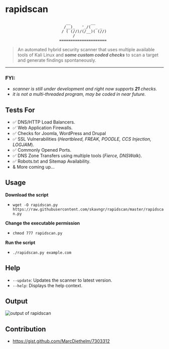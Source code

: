# rapidscan 

                               __         __
                              /__)_   '_/(  _ _
                             / ( (//)/(/__)( (//)
                                  /
                            =====================
                            
> An automated hybrid security scanner that uses multiple available tools of Kali Linux and ***some custom coded checks*** to scan a target and generate findings spontaneously.
---
### FYI:
- _scanner is still under development and right now supports **21** checks._
- _it is not a multi-threaded program, may be coded in near future._



## Tests For
- :white_check_mark: DNS/HTTP Load Balancers.
- :white_check_mark: Web Application Firewalls.
- :white_check_mark: Checks for Joomla, WordPress and Drupal
- :white_check_mark: SSL Vulnerabilities (_Heartbleed, FREAK, POODLE, CCS Injection, LOGJAM_).
- :white_check_mark: Commonly Opened Ports.
- :white_check_mark: DNS Zone Transfers using multiple tools (_Fierce, DNSWalk_).
- :white_check_mark: Robots.txt and Sitemap Availability.
- & More coming up...

## Usage
**Download the script**
- `wget -O rapidscan.py https://raw.githubusercontent.com/skavngr/rapidscan/master/rapidscan.py`

**Change the executable permission**
- `chmod 777 rapidscan.py`

**Run the script**
- `./rapidscan.py example.com`

## Help
- `--update`: Updates the scanner to latest version.
- `--help`:   Displays the help context.

## Output

![output of rapidscan](https://github.com/skavngr/rapidscan/blob/master/rapidscan.PNG)

## Contribution
- https://gist.github.com/MarcDiethelm/7303312

